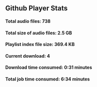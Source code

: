## Github Player Stats

#### **Total audio files**: 738

#### **Total size of audio files**: 2.5 GB

#### **Playlist index file size**: 369.4 KB

#### **Current download**: 4

#### **Download time consumed**: 0:31 minutes

#### **Total job time consumed**: 6:34 minutes
